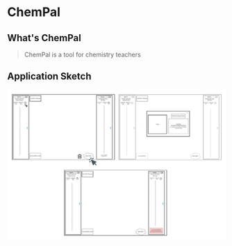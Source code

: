 # ChemPal

## What's ChemPal

> ChemPal is a tool for chemistry teachers

## Application Sketch

![Application Sketch](./images/appsketch.jpg)
